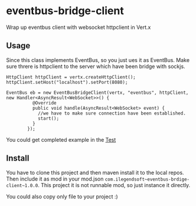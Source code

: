 eventbus-bridge-client
======================

Wrap up eventbus client with websocket httpclient in Vert.x

## Usage

Since this class implements EventBus, so you just ues it as EventBus.
Make sure threre is httpclient to the server which have been bridge with sockjs.

    HttpClient httpClient = vertx.createHttpClient();
	httpClient.setHost("localhost").setPort(8080);
	
    EventBus eb = new EventBusBridgeClient(vertx, "eventbus", httpClient, new Handler<AsyncResult<WebSocket>>() {
              @Override
              public void handle(AsyncResult<WebSocket> event) {
                //we have to make sure connection have been established.
                start();
              }
            });

You could get completed example in the [Test](https://github.com/ilegendsoft/eventbus-bridge-client/blob/master/src/test/java/com/ilegedsoft/vertx/mod/evetbus/client/EventBusBridgeClientTest.java)

## Install

You have to clone this project and then maven install it to the local repos.
Then include it as mod in your mod.json `com.ilegendsoft~eventbus-brdige-client~1.0.0`.
This project it is not runnable mod, so just instance it directly.

You could also copy only file to your project :)




